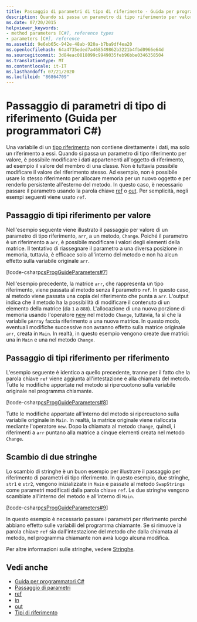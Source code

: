 ```yaml
---
title: Passaggio di parametri di tipo di riferimento - Guida per programmatori C#
description: Quando si passa un parametro di tipo riferimento per valore in C#, i dati nell'oggetto a cui si fa riferimento possono cambiare, ma non il valore del riferimento stesso.
ms.date: 07/20/2015
helpviewer_keywords:
- method parameters [C#], reference types
- parameters [C#], reference
ms.assetid: 9e6eb65c-942e-48ab-920a-b7ba9df4ea20
ms.openlocfilehash: 64a4735eded7a468549862b3221b4fbd0966e64d
ms.sourcegitcommit: 3d84eac0818099c9949035feb96bbe0346358504
ms.translationtype: MT
ms.contentlocale: it-IT
ms.lasthandoff: 07/21/2020
ms.locfileid: "86864709"
---
```

# <a name="passing-reference-type-parameters-c-programming-guide"></a>Passaggio di parametri di tipo di riferimento (Guida per programmatori C#)
Una variabile di un [tipo riferimento](../../language-reference/keywords/reference-types.md) non contiene direttamente i dati, ma solo un riferimento a essi. Quando si passa un parametro di tipo riferimento per valore, è possibile modificare i dati appartenenti all'oggetto di riferimento, ad esempio il valore del membro di una classe. Non è tuttavia possibile modificare il valore del riferimento stesso. Ad esempio, non è possibile usare lo stesso riferimento per allocare memoria per un nuovo oggetto e per renderlo persistente all'esterno del metodo. In questo caso, è necessario passare il parametro usando la parola chiave [ref](../../language-reference/keywords/ref.md) o [out](../../language-reference/keywords/out-parameter-modifier.md). Per semplicità, negli esempi seguenti viene usato `ref`.  
  
## <a name="passing-reference-types-by-value"></a>Passaggio di tipi riferimento per valore  
 Nell'esempio seguente viene illustrato il passaggio per valore di un parametro di tipo riferimento, `arr`, a un metodo, `Change`. Poiché il parametro è un riferimento a `arr`, è possibile modificare i valori degli elementi della matrice. Il tentativo di riassegnare il parametro a una diversa posizione in memoria, tuttavia, è efficace solo all'interno del metodo e non ha alcun effetto sulla variabile originale `arr`.  
  
 [!code-csharp[csProgGuideParameters#7](~/samples/snippets/csharp/VS_Snippets_VBCSharp/csProgGuideParameters/CS/Parameters.cs#7)]  
  
 Nell'esempio precedente, la matrice `arr`, che rappresenta un tipo riferimento, viene passata al metodo senza il parametro `ref`. In questo caso, al metodo viene passata una copia del riferimento che punta a `arr`. L'output indica che il metodo ha la possibilità di modificare il contenuto di un elemento della matrice (da `1` a `888`). L'allocazione di una nuova porzione di memoria usando l'operatore [new](../../language-reference/operators/new-operator.md) nel metodo `Change`, tuttavia, fa sì che la variabile `pArray` faccia riferimento a una nuova matrice. In questo modo, eventuali modifiche successive non avranno effetto sulla matrice originale `arr`, creata in `Main`. In realtà, in questo esempio vengono create due matrici: una in `Main` e una nel metodo `Change`.  
  
## <a name="passing-reference-types-by-reference"></a>Passaggio di tipi riferimento per riferimento  
 L'esempio seguente è identico a quello precedente, tranne per il fatto che la parola chiave `ref` viene aggiunta all'intestazione e alla chiamata del metodo. Tutte le modifiche apportate nel metodo si ripercuotono sulla variabile originale nel programma chiamante.  
  
 [!code-csharp[csProgGuideParameters#8](~/samples/snippets/csharp/VS_Snippets_VBCSharp/csProgGuideParameters/CS/Parameters.cs#8)]  
  
 Tutte le modifiche apportate all'interno del metodo si ripercuotono sulla variabile originale in `Main`. In realtà, la matrice originale viene riallocata mediante l'operatore `new`. Dopo la chiamata al metodo `Change`, quindi, i riferimenti a `arr` puntano alla matrice a cinque elementi creata nel metodo `Change`.  
  
## <a name="swapping-two-strings"></a>Scambio di due stringhe  
 Lo scambio di stringhe è un buon esempio per illustrare il passaggio per riferimento di parametri di tipo riferimento. In questo esempio, due stringhe, `str1` e `str2`, vengono inizializzate in `Main` e passate al metodo `SwapStrings` come parametri modificati dalla parola chiave `ref`. Le due stringhe vengono scambiate all'interno del metodo e all'interno di `Main`.  
  
 [!code-csharp[csProgGuideParameters#9](~/samples/snippets/csharp/VS_Snippets_VBCSharp/csProgGuideParameters/CS/Parameters.cs#9)]  
  
 In questo esempio è necessario passare i parametri per riferimento perché abbiano effetto sulle variabili del programma chiamante. Se si rimuove la parola chiave `ref` sia dall'intestazione del metodo che dalla chiamata al metodo, nel programma chiamante non avrà luogo alcuna modifica.  
  
 Per altre informazioni sulle stringhe, vedere [Stringhe](../../language-reference/builtin-types/reference-types.md).  
  
## <a name="see-also"></a>Vedi anche

- [Guida per programmatori C#](../index.md)
- [Passaggio di parametri](./passing-parameters.md)
- [ref](../../language-reference/keywords/ref.md)
- [in](../../language-reference/keywords/in-parameter-modifier.md)
- [out](../../language-reference/keywords/out.md)
- [Tipi di riferimento](../../language-reference/keywords/reference-types.md)
